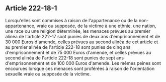 Article 222-18-1
----
Lorsqu'elles sont commises à raison de l'appartenance ou de la non-appartenance,
vraie ou supposée, de la victime à une ethnie, une nation, une race ou une
religion déterminée, les menaces prévues au premier alinéa de l'article 222-17
sont punies de deux ans d'emprisonnement et de 30 000 Euros d'amende, celles
prévues au second alinéa de cet article et au premier alinéa de l'article 222-18
sont punies de cinq ans d'emprisonnement et de 75 000 Euros d'amende, et celles
prévues au second alinéa de l'article 222-18 sont punies de sept ans
d'emprisonnement et de 100 000 Euros d'amende. Les mêmes peines sont encourues
lorsque ces menaces sont proférées à raison de l'orientation sexuelle vraie ou
supposée de la victime.
